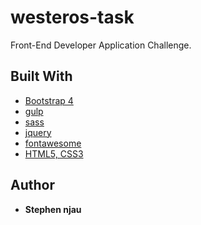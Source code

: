 # westeros-task

Front-End Developer Application Challenge.

## Built With

* [Bootstrap 4](https://getbootstrap.com)
* [gulp](https://gulpjs.com/)
* [sass](https://sass-lang.com/)
* [jquery](http://jquery.com/)
* [fontawesome](https://fontawesome.com/)
* [HTML5, CSS3]()

## Author

* **Stephen njau**
